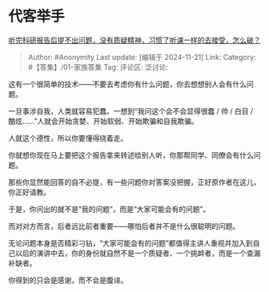 # 代客举手
[听完科研报告后提不出问题，没有质疑精神，习惯了听课一样的去接受，怎么破？](https://www.zhihu.com/question/36980830/answer/36962678128)

> Author: #Anonymity
> Last update: [编辑于 2024-11-21]
> Link:
> Category: #【答集】/01-家族答集
> Tag:
> 评论区:
> 泛讨论:

这有一个很简单的技术——不要去考虑你有什么问题，你去想想别人会有什么问题。

一旦事涉自我，人类就容易犯蠢。一想到“我问这个会不会显得很蠢 / 帅 / 白目 / 酷炫……”人就会开始贪婪、开始软弱、开始欺骗和自我欺骗。

人就这个德性，所以你要懂得绕着走。

你就想你现在马上要把这个报告拿来转述给别人听，你那帮同学、同僚会有什么问题。

那些你显然能回答的自不必提，有一些问题你对答案没把握，正好原作者在这儿，你正好请教。

于是，你问出的就不是“我的问题”，而是“大家可能会有的问题”。

而对对方而言，后者远比前者重要——哪怕后者并不是什么很聪明的问题。

无论问题本身是否精彩刁钻，“大家可能会有的问题”都值得主讲人重视并加入到自己以后的演讲中去，你的身份就自然不是一个质疑者、一个挑衅者，而是一个查漏补缺者。

你得到的只会是感谢，而不会是腹诽。
